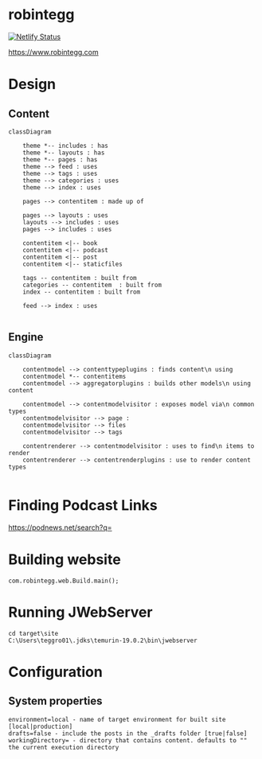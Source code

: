 # robintegg

[![Netlify Status](https://api.netlify.com/api/v1/badges/cea95cb7-873a-41fb-b028-c2971d68a889/deploy-status)](https://app.netlify.com/sites/awesome-golick-a6b04a/deploys)

https://www.robintegg.com

# Design

## Content

```mermaid
classDiagram
    
    theme *-- includes : has
    theme *-- layouts : has
    theme *-- pages : has
    theme --> feed : uses
    theme --> tags : uses
    theme --> categories : uses
    theme --> index : uses

    pages --> contentitem : made up of
    
    pages --> layouts : uses
    layouts --> includes : uses
    pages --> includes : uses
    
    contentitem <|-- book
    contentitem <|-- podcast
    contentitem <|-- post
    contentitem <|-- staticfiles
    
    tags -- contentitem : built from
    categories -- contentitem  : built from
    index -- contentitem : built from
    
    feed --> index : uses
    
```

## Engine

```mermaid
classDiagram
    
    contentmodel --> contenttypeplugins : finds content\n using
    contentmodel *-- contentitems
    contentmodel --> aggregatorplugins : builds other models\n using content
    
    contentmodel --> contentmodelvisitor : exposes model via\n common types
    contentmodelvisitor --> page : 
    contentmodelvisitor --> files
    contentmodelvisitor --> tags
    
    contentrenderer --> contentmodelvisitor : uses to find\n items to render
    contentrenderer --> contentrenderplugins : use to render content types
    
```


# Finding Podcast Links

https://podnews.net/search?q=

# Building website

```
com.robintegg.web.Build.main();
```

# Running JWebServer

```
cd target\site
C:\Users\teggro01\.jdks\temurin-19.0.2\bin\jwebserver   
```

# Configuration

## System properties

```properties
environment=local - name of target environment for built site [local|production] 
drafts=false - include the posts in the _drafts folder [true|false]
workingDirectory= - directory that contains content. defaults to "" the current execution directory
```